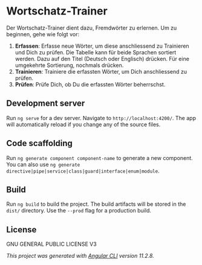 # Wortschatz-Trainer
Der Wortschatz-Trainer dient dazu, Fremdwörter zu erlernen. Um zu beginnen, gehe wie folgt vor:

1. **Erfassen**: Erfasse neue Wörter, um diese anschliessend zu Trainieren und Dich zu prüfen.
   Die Tabelle kann für beide Sprachen sortiert werden. Dazu auf den Titel (Deutsch oder Englisch) drücken. Für eine umgekehrte Sortierung, nochmals drücken.
2. **Trainieren**: Trainiere die erfassten Wörter, um Dich anschliessend zu prüfen.
3. **Prüfen**: Prüfe Dich, ob Du die erfassten Wörter beherrschst.


## Development server

Run `ng serve` for a dev server. Navigate to `http://localhost:4200/`. The app will automatically reload if you change any of the source files.

## Code scaffolding

Run `ng generate component component-name` to generate a new component. You can also use `ng generate directive|pipe|service|class|guard|interface|enum|module`.

## Build

Run `ng build` to build the project. The build artifacts will be stored in the `dist/` directory. Use the `--prod` flag for a production build.

## License

GNU GENERAL PUBLIC LICENSE V3

_This project was generated with [Angular CLI](https://github.com/angular/angular-cli) version 11.2.8._
